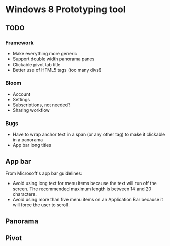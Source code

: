 # Windows 8 Prototyping tool

## TODO

### Framework

* Make everything more generic
* Support double width panorama panes
* Clickable pivot tab title
* Better use of HTML5 tags (too many divs!)

### Bloom

* Account
* Settings
* Subscriptions, not needed?
* Sharing workflow

### Bugs

* Have to wrap anchor text in a span (or any other tag) to make it clickable in a panorama
* App bar long titles

## App bar

From Microsoft's app bar guidelines:

* Avoid using long text for menu items because the text will run off the screen. The recommended maximum length is between 14 and 20 characters.
* Avoid using more than five menu items on an Application Bar because it will force the user to scroll.

## Panorama

## Pivot

